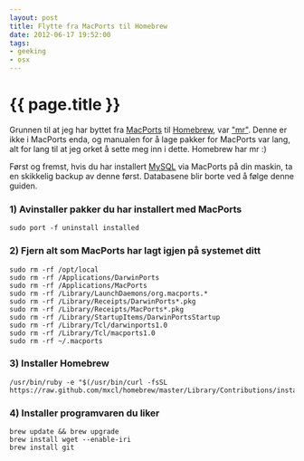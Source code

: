 ```yaml
---
layout: post
title: Flytte fra MacPorts til Homebrew
date: 2012-06-17 19:52:00
tags:
- geeking
- osx
---
```


{{ page.title }}
================

Grunnen til at jeg har byttet fra [MacPorts](http://www.macports.org/) til [Homebrew](http://mxcl.github.com/homebrew/), var ["mr"](http://joeyh.name/code/mr/). 
Denne er ikke i MacPorts enda, og manualen for å lage pakker for MacPorts var lang, alt for lang til at jeg orket å sette meg inn i 
dette. Homebrew har mr :)

Først og fremst, hvis du har installert [MySQL](http://www.mysql.com/) via MacPorts på din maskin, ta en skikkelig backup av denne først. 
Databasene blir borte ved å følge denne guiden.

### 1) Avinstaller pakker du har installert med MacPorts

	sudo port -f uninstall installed

### 2) Fjern alt som MacPorts har lagt igjen på systemet ditt

	sudo rm -rf /opt/local
	sudo rm -rf /Applications/DarwinPorts
	sudo rm -rf /Applications/MacPorts
	sudo rm -rf /Library/LaunchDaemons/org.macports.*
	sudo rm -rf /Library/Receipts/DarwinPorts*.pkg
	sudo rm -rf /Library/Receipts/MacPorts*.pkg
	sudo rm -rf /Library/StartupItems/DarwinPortsStartup
	sudo rm -rf /Library/Tcl/darwinports1.0
	sudo rm -rf /Library/Tcl/macports1.0
	sudo rm -rf ~/.macports

### 3) Installer Homebrew

	/usr/bin/ruby -e "$(/usr/bin/curl -fsSL https://raw.github.com/mxcl/homebrew/master/Library/Contributions/install_homebrew.rb)"

### 4) Installer programvaren du liker

	brew update && brew upgrade
	brew install wget --enable-iri
	brew install git